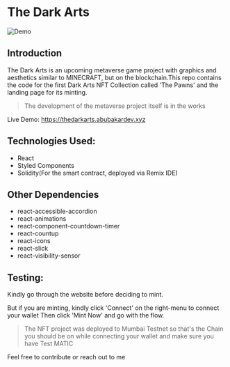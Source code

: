 # The Dark Arts
![Demo](https://user-images.githubusercontent.com/54324954/203933769-2beea2c1-16a5-4d8e-8707-d562610aef60.png)

## Introduction
The Dark Arts is an upcoming metaverse game project with graphics and aesthetics similar to MINECRAFT, but on the blockchain.This repo contains the code for the first Dark Arts NFT Collection called 'The Pawns' and the landing page for its minting.

> The development of the metaverse project itself is in the works

Live Demo: https://thedarkarts.abubakardev.xyz

## Technologies Used:
- React
- Styled Components
- Solidity(For the smart contract, deployed via Remix IDE)

## Other Dependencies
- react-accessible-accordion
- react-animations
- react-component-countdown-timer
- react-countup
- react-icons
- react-slick
- react-visibility-sensor

## Testing:
Kindly go through the website before deciding to mint.

But if you are minting, kindly click 'Connect' on the right-menu to connect your wallet
Then click 'Mint Now' and go with the flow.

> The NFT project was deployed to Mumbai Testnet so that's the Chain you should be on while connecting your wallet and make sure you have Test MATIC

Feel free to contribute or reach out to me
